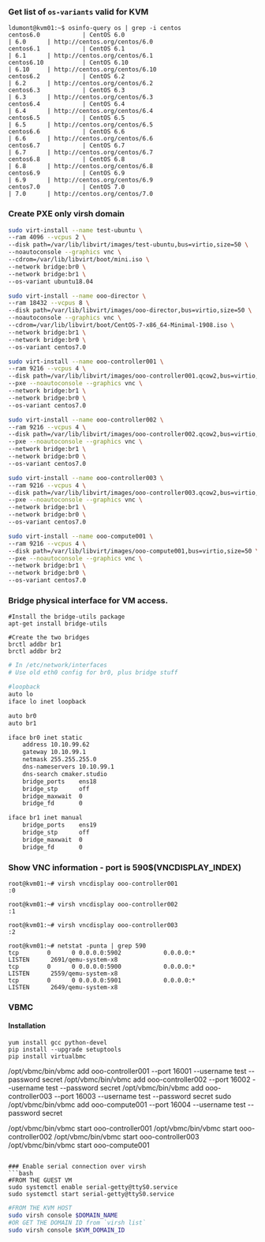 ### Get list of `os-variants` valid for KVM
```
ldumont@kvm01:~$ osinfo-query os | grep -i centos
centos6.0            | CentOS 6.0                                         | 6.0      | http://centos.org/centos/6.0            
centos6.1            | CentOS 6.1                                         | 6.1      | http://centos.org/centos/6.1            
centos6.10           | CentOS 6.10                                        | 6.10     | http://centos.org/centos/6.10           
centos6.2            | CentOS 6.2                                         | 6.2      | http://centos.org/centos/6.2            
centos6.3            | CentOS 6.3                                         | 6.3      | http://centos.org/centos/6.3            
centos6.4            | CentOS 6.4                                         | 6.4      | http://centos.org/centos/6.4            
centos6.5            | CentOS 6.5                                         | 6.5      | http://centos.org/centos/6.5            
centos6.6            | CentOS 6.6                                         | 6.6      | http://centos.org/centos/6.6            
centos6.7            | CentOS 6.7                                         | 6.7      | http://centos.org/centos/6.7            
centos6.8            | CentOS 6.8                                         | 6.8      | http://centos.org/centos/6.8            
centos6.9            | CentOS 6.9                                         | 6.9      | http://centos.org/centos/6.9            
centos7.0            | CentOS 7.0                                         | 7.0      | http://centos.org/centos/7.0          
```

### Create PXE only virsh domain

```bash
sudo virt-install --name test-ubuntu \
--ram 4096 --vcpus 2 \
--disk path=/var/lib/libvirt/images/test-ubuntu,bus=virtio,size=50 \
--noautoconsole --graphics vnc \
--cdrom=/var/lib/libvirt/boot/mini.iso \
--network bridge:br0 \
--network bridge:br1 \
--os-variant ubuntu18.04

sudo virt-install --name ooo-director \
--ram 18432 --vcpus 8 \
--disk path=/var/lib/libvirt/images/ooo-director,bus=virtio,size=50 \
--noautoconsole --graphics vnc \
--cdrom=/var/lib/libvirt/boot/CentOS-7-x86_64-Minimal-1908.iso \
--network bridge:br1 \
--network bridge:br0 \
--os-variant centos7.0

sudo virt-install --name ooo-controller001 \
--ram 9216 --vcpus 4 \
--disk path=/var/lib/libvirt/images/ooo-controller001.qcow2,bus=virtio,size=50 \
--pxe --noautoconsole --graphics vnc \
--network bridge:br1 \
--network bridge:br0 \
--os-variant centos7.0

sudo virt-install --name ooo-controller002 \
--ram 9216 --vcpus 4 \
--disk path=/var/lib/libvirt/images/ooo-controller002.qcow2,bus=virtio,size=50 \
--pxe --noautoconsole --graphics vnc \
--network bridge:br1 \
--network bridge:br0 \
--os-variant centos7.0

sudo virt-install --name ooo-controller003 \
--ram 9216 --vcpus 4 \
--disk path=/var/lib/libvirt/images/ooo-controller003.qcow2,bus=virtio,size=50 \  
--pxe --noautoconsole --graphics vnc \
--network bridge:br1 \
--network bridge:br0 \
--os-variant centos7.0

sudo virt-install --name ooo-compute001 \
--ram 9216 --vcpus 4 \
--disk path=/var/lib/libvirt/images/ooo-compute001,bus=virtio,size=50 \
--pxe --noautoconsole --graphics vnc \
--network bridge:br1 \
--network bridge:br0 \
--os-variant centos7.0
```

### Bridge physical interface for VM access.
```
#Install the bridge-utils package
apt-get install bridge-utils

#Create the two bridges
brctl addbr br1
brctl addbr br2
```

```bash
# In /etc/network/interfaces
# Use old eth0 config for br0, plus bridge stuff

#loopback
auto lo
iface lo inet loopback

auto br0
auto br1

iface br0 inet static
    address 10.10.99.62
    gateway 10.10.99.1
    netmask 255.255.255.0
    dns-nameservers 10.10.99.1 
    dns-search cmaker.studio
    bridge_ports    ens18
    bridge_stp      off
    bridge_maxwait  0
    bridge_fd       0

iface br1 inet manual
    bridge_ports    ens19
    bridge_stp      off
    bridge_maxwait  0
    bridge_fd       0

```

### Show VNC information - port is 590$(VNCDISPLAY_INDEX)
```
root@kvm01:~# virsh vncdisplay ooo-controller001
:0

root@kvm01:~# virsh vncdisplay ooo-controller002
:1

root@kvm01:~# virsh vncdisplay ooo-controller003
:2

root@kvm01:~# netstat -punta | grep 590
tcp        0      0 0.0.0.0:5902            0.0.0.0:*               LISTEN      2691/qemu-system-x8 
tcp        0      0 0.0.0.0:5900            0.0.0.0:*               LISTEN      2559/qemu-system-x8 
tcp        0      0 0.0.0.0:5901            0.0.0.0:*               LISTEN      2649/qemu-system-x8 
```

### VBMC

#### Installation
```
yum install gcc python-devel
pip install --upgrade setuptools
pip install virtualbmc
```
/opt/vbmc/bin/vbmc add ooo-controller001 --port 16001 --username test --password secret
/opt/vbmc/bin/vbmc add ooo-controller002 --port 16002 --username test --password secret
/opt/vbmc/bin/vbmc add ooo-controller003 --port 16003 --username test --password secret
sudo /opt/vbmc/bin/vbmc add ooo-compute001 --port 16004 --username test --password secret

/opt/vbmc/bin/vbmc start ooo-controller001
/opt/vbmc/bin/vbmc start ooo-controller002
/opt/vbmc/bin/vbmc start ooo-controller003
/opt/vbmc/bin/vbmc start ooo-compute001
```

### Enable serial connection over virsh
```bash
#FROM THE GUEST VM
sudo systemctl enable serial-getty@ttyS0.service
sudo systemctl start serial-getty@ttyS0.service
```

```bash
#FROM THE KVM HOST
sudo virsh console $DOMAIN_NAME
#OR GET THE DOMAIN ID from `virsh list`
sudo virsh console $KVM_DOMAIN_ID
```
